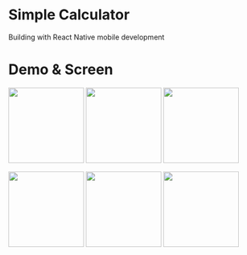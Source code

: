 # Simple Calculator

Building with React Native mobile development

# Demo & Screen

<p float="left">
  <img src="https://drive.google.com/uc?id=1fO74JbAEN_N0AAZN0wE0b81isY2vTVF1" width="150" />
  <img src="https://drive.google.com/uc?id=1Cqt0AJryk8S4DIGg4fmbCp1SRb27EzvA" width="150" />
  <img src="https://drive.google.com/uc?id=1pxY0lTXpHvdI0JeOKpEvo-XOdEmkEyA9" width="150"  />
</p>
<p float="left">
  <img src="https://drive.google.com/uc?id=191PQ9yWNvsg93cEelftQAUTLELbi83og" width="150"  />
  <img src="https://drive.google.com/uc?id=1535HWVHkUdhzvMUTWZ-0kDseab5PNB4g" width="150" />
  <img src="https://drive.google.com/uc?id=1LonQ-PU8wZkjgLrihs4OTBiXT1fsWSRh" width="150"  />
</p>
